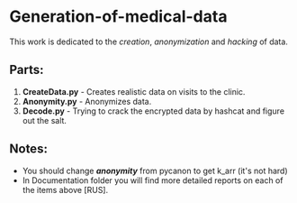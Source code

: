 # Generation-of-medical-data
This work is dedicated to the _creation_, _anonymization_ and _hacking_ of data.

## Parts:
1. **CreateData.py** - Creates realistic data on visits to the clinic.
2. **Anonymity.py** - Anonymizes data.
3. **Decode.py** - Trying to crack the encrypted data by hashcat and figure out the salt.

## Notes:
- You should change ***anonymity*** from pycanon to get k_arr (it's not hard)
- In Documentation folder you will find more detailed reports on each of the items above [RUS]. 

